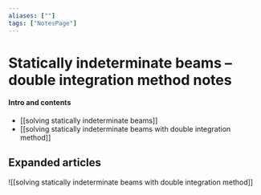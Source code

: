 ```yaml
---
aliases: [""]
tags: ["NotesPage"]
---
```


# Statically indeterminate beams – double integration method notes

#### Intro and contents
- [[solving statically indeterminate beams]]
- [[solving statically indeterminate beams with double integration method]]

## Expanded articles
![[solving statically indeterminate beams with double integration method]]